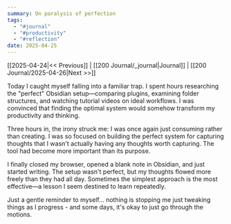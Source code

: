 ```yaml
---
summary: On paralysis of perfection
tags:
  - "#journal"
  - "#productivity"
  - "#reflection"
date: 2025-04-25
---
```

[[2025-04-24|<< Previous]] | [[200 Journal/_journal|Journal]] | [[200 Journal/2025-04-26|Next >>]] 

Today I caught myself falling into a familiar trap. I spent hours researching the "perfect" Obsidian setup—comparing plugins, examining folder structures, and watching tutorial videos on ideal workflows. I was convinced that finding the optimal system would somehow transform my productivity and thinking.

Three hours in, the irony struck me: I was once again just consuming rather than creating. I was so focused on building the perfect system for capturing thoughts that I wasn't actually having any thoughts worth capturing. The tool had become more important than its purpose.

I finally closed my browser, opened a blank note in Obsidian, and just started writing. The setup wasn't perfect, but my thoughts flowed more freely than they had all day. Sometimes the simplest approach is the most effective—a lesson I seem destined to learn repeatedly.

Just a gentle reminder to myself... nothing is stopping me just tweaking things as I progress - and some days, it's okay to just go through the motions. 
